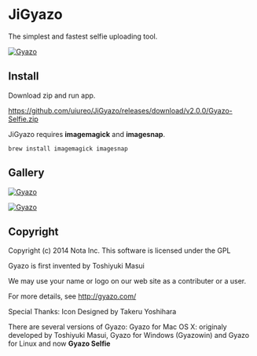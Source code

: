 # JiGyazo
The simplest and fastest selfie uploading tool.

[![Gyazo](https://i.gyazo.com/ddfc83c16c92f66a48529c80090803b5.png)](https://gyazo.com/ddfc83c16c92f66a48529c80090803b5)

## Install
Download zip and run app.

https://github.com/uiureo/JiGyazo/releases/download/v2.0.0/Gyazo-Selfie.zip

JiGyazo requires **imagemagick** and **imagesnap**.

```
brew install imagemagick imagesnap
```

## Gallery
[![Gyazo](https://i.gyazo.com/e9b0258c160410c4145903a43dcf917b.png)](https://gyazo.com/e9b0258c160410c4145903a43dcf917b)

[![Gyazo](https://i.gyazo.com/3939b7408168c83997253ed4d74b0020.png)](https://gyazo.com/3939b7408168c83997253ed4d74b0020)

## Copyright

Copyright (c) 2014 Nota Inc.
This software is licensed under the GPL

Gyazo is first invented by Toshiyuki Masui

We may use your name or logo on our web site as
a contributer or a user.

For more details, see
http://gyazo.com/

Special Thanks:
Icon Designed by Takeru Yoshihara

There are several versions of Gyazo:
Gyazo for Mac OS X: originaly developed by Toshiyuki Masui,
Gyazo for Windows (Gyazowin)  and
Gyazo for Linux and now
**Gyazo Selfie**
